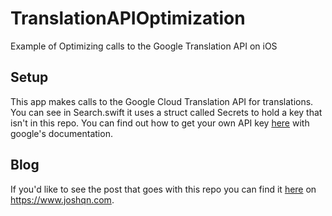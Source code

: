 # TranslationAPIOptimization
Example of Optimizing calls to the Google Translation API on iOS

## Setup
This app makes calls to the Google Cloud Translation API for translations. You can see in Search.swift it uses a struct called Secrets to hold a key that isn't in this repo. 
You can find out how to get your own API key [here](https://cloud.google.com/translate/docs/) with google's documentation.

## Blog
If you'd like to see the post that goes with this repo you can find it [here](https://www.joshqn.com/optimizing-google-translation-api-calls-for-ios/) on https://www.joshqn.com.

